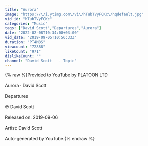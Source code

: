 ```yaml
---
title: "Aurora"
image: "https:\/\/i.ytimg.com\/vi\/hTubTVyFCKc\/hqdefault.jpg"
vid_id: "hTubTVyFCKc"
categories: "Music"
tags: ["David Scott","Departures","Aurora"]
date: "2022-02-08T10:34:08+03:00"
vid_date: "2019-09-05T10:56:33Z"
duration: "PT4M8S"
viewcount: "72888"
likeCount: "971"
dislikeCount: ""
channel: "David Scott   - Topic"
---
```

{% raw %}Provided to YouTube by PLATOON LTD<br /><br />Aurora · David Scott<br /><br />Departures<br /><br />℗ David Scott<br /><br />Released on: 2019-09-06<br /><br />Artist: David Scott<br /><br />Auto-generated by YouTube.{% endraw %}
